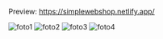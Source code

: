 Preview: https://simplewebshop.netlify.app/


![foto1](https://github.com/anaselbousklati/Webshop/assets/74158385/eda7a1c4-99a2-4825-85c6-2ac495070985)
![foto2](https://github.com/anaselbousklati/Webshop/assets/74158385/6d9ba0f8-34b9-429c-9b86-6bb8d204f8bf)
![foto3](https://github.com/anaselbousklati/Webshop/assets/74158385/7badef64-536c-41ff-8877-5418830390e5)
![foto4](https://github.com/anaselbousklati/Webshop/assets/74158385/d8d3d94d-7c61-421b-af17-8add7fc195ce)
